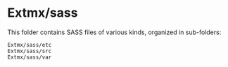 # Extmx/sass

This folder contains SASS files of various kinds, organized in sub-folders:

    Extmx/sass/etc
    Extmx/sass/src
    Extmx/sass/var
